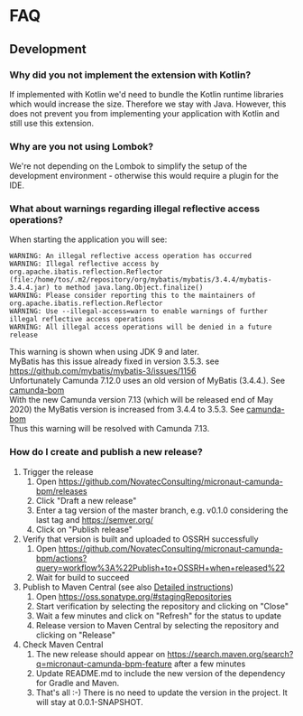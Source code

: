 # FAQ

## Development
### Why did you not implement the extension with Kotlin?
If implemented with Kotlin we'd need to bundle the Kotlin runtime libraries which would increase the size. Therefore we stay with Java. However, this does not prevent you from implementing your application with Kotlin and still use this extension.

### Why are you not using Lombok?
We're not depending on the Lombok to simplify the setup of the development environment - otherwise this would require a plugin for the IDE.

### What about warnings regarding illegal reflective access operations?
When starting the application you will see:
```
WARNING: An illegal reflective access operation has occurred
WARNING: Illegal reflective access by org.apache.ibatis.reflection.Reflector (file:/home/tos/.m2/repository/org/mybatis/mybatis/3.4.4/mybatis-3.4.4.jar) to method java.lang.Object.finalize()
WARNING: Please consider reporting this to the maintainers of org.apache.ibatis.reflection.Reflector
WARNING: Use --illegal-access=warn to enable warnings of further illegal reflective access operations
WARNING: All illegal access operations will be denied in a future release
```
This warning is shown when using JDK 9 and later.  
MyBatis has this issue already fixed in version 3.5.3. see https://github.com/mybatis/mybatis-3/issues/1156   
Unfortunately Camunda 7.12.0 uses an old version of MyBatis (3.4.4.). See [camunda-bom](https://repo1.maven.org/maven2/org/camunda/bpm/camunda-bom/7.12.0/camunda-bom-7.12.0.pom)  
With the new Camunda version 7.13 (which will be released end of May 2020) the MyBatis version is increased from 3.4.4 to 3.5.3. See [camunda-bom](https://github.com/camunda/camunda-bpm-platform/blob/master/pom.xml)  
Thus this warning will be resolved with Camunda 7.13.

### How do I create and publish a new release?

1. Trigger the release
   1. Open https://github.com/NovatecConsulting/micronaut-camunda-bpm/releases
   2. Click "Draft a new release"
   3. Enter a tag version of the master branch, e.g. v0.1.0 considering the last tag and https://semver.org/
   4. Click on "Publish release"
2. Verify that version is built and uploaded to OSSRH successfully
   1. Open https://github.com/NovatecConsulting/micronaut-camunda-bpm/actions?query=workflow%3A%22Publish+to+OSSRH+when+released%22
   2. Wait for build to succeed
3. Publish to Maven Central (see also [Detailed instructions](https://central.sonatype.org/pages/releasing-the-deployment.html))
   1. Open https://oss.sonatype.org/#stagingRepositories
   2. Start verification by selecting the repository and clicking on "Close"
   3. Wait a few minutes and click on "Refresh" for the status to update
   4. Release version to Maven Central by selecting the repository and clicking on "Release"
4. Check Maven Central
   1. The new release should appear on https://search.maven.org/search?q=micronaut-camunda-bpm-feature after a few minutes
   2. Update README.md to include the new version of the dependency for Gradle and Maven.
   3. That's all :-) There is no need to update the version in the project. It will stay at 0.0.1-SNAPSHOT.
